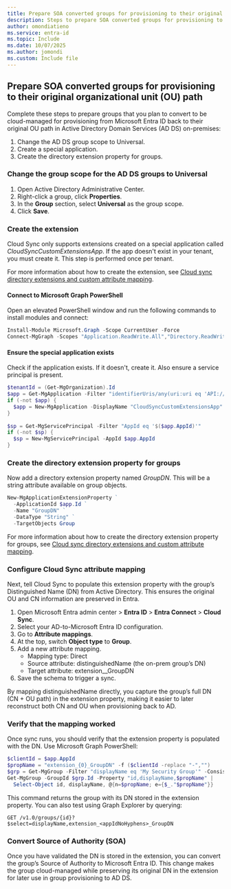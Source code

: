 ```yaml
---
title: Prepare SOA converted groups for provisioning to their original organizational unit (OU) path
description: Steps to prepare SOA converted groups for provisioning to their original organizational unit (OU) path
author: omondiatieno
ms.service: entra-id
ms.topic: Include
ms.date: 10/07/2025
ms.author: jomondi
ms.custom: Include file
---
```

## Prepare SOA converted groups for provisioning to their original organizational unit (OU) path

Complete these steps to prepare groups that you plan to convert to be cloud-managed for provisioning from Microsoft Entra ID back to their original OU path in Active Directory Domain Services (AD DS) on-premises:

1. Change the AD DS group scope to Universal. 
1. Create a special application.
1. Create the directory extension property for groups.

### Change the group scope for the AD DS groups to Universal

1. Open Active Directory Administrative Center.
1. Right-click a group, click **Properties**.
1. In the **Group** section, select **Universal** as the group scope.
1. Click **Save**.

### Create the extension 

Cloud Sync only supports extensions created on a special application called *CloudSyncCustomExtensionsApp*. If the app doesn't exist in your tenant, you must create it. This step is performed once per tenant. 

For more information about how to create the extension, see [Cloud sync directory extensions and custom attribute mapping](/entra/identity/hybrid/cloud-sync/custom-attribute-mapping).
 
#### Connect to Microsoft Graph PowerShell

Open an elevated PowerShell window and run the following commands to install modules and connect: 

```powershell
Install-Module Microsoft.Graph -Scope CurrentUser -Force 
Connect-MgGraph -Scopes "Application.ReadWrite.All","Directory.ReadWrite.All","Directory.AccessAsUser.All" 
```

#### Ensure the special application exists 

Check if the application exists. If it doesn't, create it. Also ensure a service principal is present. 

```powershell
$tenantId = (Get-MgOrganization).Id 
$app = Get-MgApplication -Filter "identifierUris/any(uri:uri eq 'API://$tenantId/CloudSyncCustomExtensionsApp')" 
if (-not $app) { 
  $app = New-MgApplication -DisplayName "CloudSyncCustomExtensionsApp" -IdentifierUris "API://$tenantId/CloudSyncCustomExtensionsApp" 
} 
 
$sp = Get-MgServicePrincipal -Filter "AppId eq '$($app.AppId)'" 
if (-not $sp) { 
  $sp = New-MgServicePrincipal -AppId $app.AppId 
} 
```

### Create the directory extension property for groups 

Now add a directory extension property named *GroupDN*. This will be a string attribute available on group objects. 

```powershell
New-MgApplicationExtensionProperty ` 
  -ApplicationId $app.Id ` 
  -Name "GroupDN" ` 
  -DataType "String" ` 
  -TargetObjects Group 
```

For more information about how to create the directory extension property for groups, see [Cloud sync directory extensions and custom attribute mapping](/entra/identity/hybrid/cloud-sync/custom-attribute-mapping).


### Configure Cloud Sync attribute mapping

Next, tell Cloud Sync to populate this extension property with the group’s Distinguished Name (DN) from Active Directory. This ensures the original OU and CN information are preserved in Entra.


1. Open Microsoft Entra admin center > **Entra ID** > **Entra Connect** > **Cloud Sync**.
2. Select your AD-to-Microsoft Entra ID configuration.
3. Go to **Attribute mappings**.
4. At the top, switch **Object type** to **Group**.
5. Add a new attribute mapping.
   - Mapping type: Direct
   - Source attribute: distinguishedName (the on-prem group’s DN)
   - Target attribute: extension_<appIdWithoutHyphens>_GroupDN
6. Save the schema to trigger a sync.

By mapping distinguishedName directly, you capture the group’s full DN (CN + OU path) in the extension property, making it easier to later reconstruct both CN and OU when provisioning back to AD.

### Verify that the mapping worked

Once sync runs, you should verify that the extension property is populated with the DN. Use Microsoft Graph PowerShell:

```powershell
$clientId = $app.AppId
$propName = "extension_{0}_GroupDN" -f ($clientId -replace "-","")
$grp = Get-MgGroup -Filter "displayName eq 'My Security Group'" -ConsistencyLevel eventual
Get-MgGroup -GroupId $grp.Id -Property "id,displayName,$propName" |
  Select-Object id, displayName, @{n=$propName; e={$_."$propName"}}
```

This command returns the group with its DN stored in the extension property. You can also test using Graph Explorer by querying:

```https
GET /v1.0/groups/{id}?$select=displayName,extension_<appIdNoHyphens>_GroupDN
```

### Convert Source of Authority (SOA)

Once you have validated the DN is stored in the extension, you can convert the group’s Source of Authority to Microsoft Entra ID. This change makes the group cloud-managed while preserving its original DN in the extension for later use in group provisioning to AD DS.

